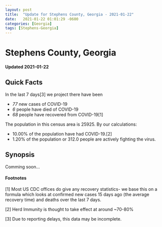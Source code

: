 ```yaml
---
layout: post
title:  "Update for Stephens County, Georgia - 2021-01-22"
date:   2021-01-22 01:01:29 -0600
categories: [Georgia]
tags: [Stephens-Georgia]
---
```


# Stephens County, Georgia
#### Updated 2021-01-22

## Quick Facts

In the last 7 days[3] we project there have been
- *77* new cases of COVID-19
- *6* people have died of COVID-19
- *68* people have recovered from COVID-19[1]

The population in this census area is 25925. By our calculations:
- 10.00% of the population have had COVID-19.[2]
- 1.20% of the population or 312.0 people are actively fighting the virus.

## Synopsis

Comming soon...


#### Footnotes

[1] Most US CDC offices do give any recovery statistics- we base this on a formula which looks at confirmed new cases
15 days ago (the average recovery time) and deaths over the last 7 days.

[2] Herd Immunity is thought to take effect at around ~70-80%

[3] Due to reporting delays, this data may be incomplete.
 
    